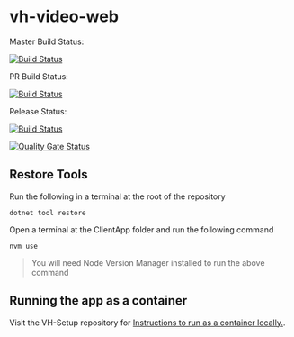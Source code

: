 # vh-video-web

Master Build Status:

[![Build Status](https://dev.azure.com/hmcts/Video%20Hearings/_apis/build/status/vh-video-web/hmcts.vh-video-web.sds.master-release?repoName=hmcts%2Fvh-video-web&branchName=master)](https://dev.azure.com/hmcts/Video%20Hearings/_build/latest?definitionId=671&repoName=hmcts%2Fvh-video-web&branchName=master)

PR Build Status:

[![Build Status](https://dev.azure.com/hmcts/Video%20Hearings/_apis/build/status/vh-video-web/hmcts.vh-video-web.sds.pr-release?repoName=hmcts%2Fvh-video-web&branchName=refs%2Fpull%2F1979%2Fmerge)](https://dev.azure.com/hmcts/Video%20Hearings/_build/latest?definitionId=614)

Release Status:

[![Build Status](https://dev.azure.com/hmcts/Video%20Hearings/_apis/build/status/vh-video-web/hmcts.vh-video-web.sds.release?repoName=hmcts%2Fvh-video-web&branchName=release%2F1.43)](https://dev.azure.com/hmcts/Video%20Hearings/_build/latest?definitionId=618)

[![Quality Gate Status](https://sonarcloud.io/api/project_badges/measure?project=vh-video-web&metric=alert_status)](https://sonarcloud.io/dashboard?id=vh-video-web)

## Restore Tools

Run the following in a terminal at the root of the repository

``` shell
dotnet tool restore
```

Open a terminal at the ClientApp folder and run the following command

``` shell
nvm use
```

> You will need Node Version Manager installed  to run the above command 

## Running the app as a container

Visit the VH-Setup repository for
[Instructions to run as a container locally.](https://github.com/hmcts/vh-setup/tree/main/docs/local-container-setup).
